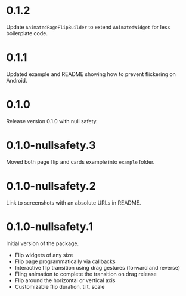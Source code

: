 # 0.1.2

Update `AnimatedPageFlipBuilder` to extend `AnimatedWidget` for less boilerplate code.

# 0.1.1

Updated example and README showing how to prevent flickering on Android.

# 0.1.0

Release version 0.1.0 with null safety.

# 0.1.0-nullsafety.3

Moved both page flip and cards example into `example` folder.

# 0.1.0-nullsafety.2

Link to screenshots with an absolute URLs in README.

# 0.1.0-nullsafety.1

Initial version of the package.

- Flip widgets of any size
- Flip page programmatically via callbacks
- Interactive flip transition using drag gestures (forward and reverse)
- Fling animation to complete the transition on drag release
- Flip around the horizontal or vertical axis
- Customizable flip duration, tilt, scale
